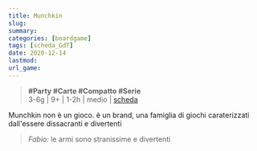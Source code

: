 ```yaml
---
title: Munchkin
slug: 
summary: 
categories: [boardgame]
tags: [scheda_GdT]
date: 2020-12-14
lastmod: 
url_game: 
---
```

> **#Party #Carte #Compatto #Serie**    
> 3-6g | 9+ | 1-2h | medio | [scheda](https://boardgamegeek.com/boardgame/1927/munchkin)   

Munchkin non è un gioco. è un brand, una famiglia di giochi caraterizzati dall'essere dissacranti e divertenti

> *Fabio:*
> le armi sono stranissime e divertenti



